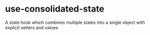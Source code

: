 # use-consolidated-state
A state hook which combines multiple states into a single object with explicit setters and values
